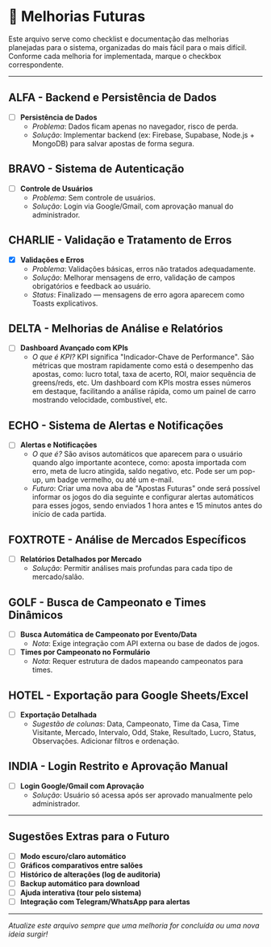# 🚀 Melhorias Futuras

Este arquivo serve como checklist e documentação das melhorias planejadas para o sistema, organizadas do mais fácil para o mais difícil. Conforme cada melhoria for implementada, marque o checkbox correspondente.

---

## ALFA - Backend e Persistência de Dados
- [ ] **Persistência de Dados**
  - *Problema*: Dados ficam apenas no navegador, risco de perda.
  - *Solução*: Implementar backend (ex: Firebase, Supabase, Node.js + MongoDB) para salvar apostas de forma segura.

## BRAVO - Sistema de Autenticação
- [ ] **Controle de Usuários**
  - *Problema*: Sem controle de usuários.
  - *Solução*: Login via Google/Gmail, com aprovação manual do administrador.

## CHARLIE - Validação e Tratamento de Erros
- [x] **Validações e Erros**
  - *Problema*: Validações básicas, erros não tratados adequadamente.
  - *Solução*: Melhorar mensagens de erro, validação de campos obrigatórios e feedback ao usuário.
  - *Status*: Finalizado — mensagens de erro agora aparecem como Toasts explicativos.

## DELTA - Melhorias de Análise e Relatórios
- [ ] **Dashboard Avançado com KPIs**
  - *O que é KPI?* KPI significa "Indicador-Chave de Performance". São métricas que mostram rapidamente como está o desempenho das apostas, como: lucro total, taxa de acerto, ROI, maior sequência de greens/reds, etc. Um dashboard com KPIs mostra esses números em destaque, facilitando a análise rápida, como um painel de carro mostrando velocidade, combustível, etc.

## ECHO - Sistema de Alertas e Notificações
- [ ] **Alertas e Notificações**
  - *O que é?* São avisos automáticos que aparecem para o usuário quando algo importante acontece, como: aposta importada com erro, meta de lucro atingida, saldo negativo, etc. Pode ser um pop-up, um badge vermelho, ou até um e-mail.
  - *Futuro*: Criar uma nova aba de "Apostas Futuras" onde será possível informar os jogos do dia seguinte e configurar alertas automáticos para esses jogos, sendo enviados 1 hora antes e 15 minutos antes do início de cada partida.

## FOXTROTE - Análise de Mercados Específicos
- [ ] **Relatórios Detalhados por Mercado**
  - *Solução*: Permitir análises mais profundas para cada tipo de mercado/salão.

## GOLF - Busca de Campeonato e Times Dinâmicos
- [ ] **Busca Automática de Campeonato por Evento/Data**
  - *Nota*: Exige integração com API externa ou base de dados de jogos.
- [ ] **Times por Campeonato no Formulário**
  - *Nota*: Requer estrutura de dados mapeando campeonatos para times.

## HOTEL - Exportação para Google Sheets/Excel
- [ ] **Exportação Detalhada**
  - *Sugestão de colunas*: Data, Campeonato, Time da Casa, Time Visitante, Mercado, Intervalo, Odd, Stake, Resultado, Lucro, Status, Observações. Adicionar filtros e ordenação.

## INDIA - Login Restrito e Aprovação Manual
- [ ] **Login Google/Gmail com Aprovação**
  - *Solução*: Usuário só acessa após ser aprovado manualmente pelo administrador.

---

## Sugestões Extras para o Futuro
- [ ] **Modo escuro/claro automático**
- [ ] **Gráficos comparativos entre salões**
- [ ] **Histórico de alterações (log de auditoria)**
- [ ] **Backup automático para download**
- [ ] **Ajuda interativa (tour pelo sistema)**
- [ ] **Integração com Telegram/WhatsApp para alertas**

---

*Atualize este arquivo sempre que uma melhoria for concluída ou uma nova ideia surgir!* 